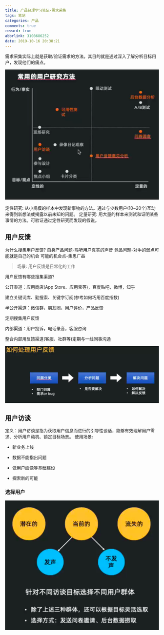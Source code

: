 ```yaml
---
title: 产品经理学习笔记-需求采集
tags: 笔记
categories: 产品
comments: true
reward: true
abbrlink: 3108686252
date: 2019-10-16 20:38:21
---
```


需求采集实际上就是获取/验证需求的方法。其目的就是通过深入了解分析目标用户，发现他们的痛点。

<!-- more -->

![image-20191016205545654](/assets/img/image-20191016205545654.png)

定性研究: 从小规模的样本中发现新事物的方法。通过与少数用户(10~20个)互动来得到新想法或揭露以前未知的问题。
定量研究: 用大量的样本来测试和证明某些事情的方法。可验证通过定性研究而发现的假说。

## 用户反馈

为什么搜集用户反馈?
自身产品问题-聆听用户真实的声音
竞品问题-对手的弱点可能就是自己的机会
可能的机会点-集思广益

> 场景: 用户反馈是日常化的工作 

用户反馈有哪些搜集渠道?

公开渠道：应用商店(App Store、应用宝等)，百度贴吧，微博，知乎

建立关键词库、勤搜索、关键字订阅(参考如何巧用百度指数)

半公开渠道：微信群，朋友圈，用户评价，产品反馈

定期搜集用户反馈

内部渠道：用户投诉，电话录音，客服咨询

整合内部用反馈渠道(客服、社群等)定期与一线同事沟通

![image-20191016212331810](/assets/img/image-20191016212331810.png)

## 用户访谈

定义：用户访谈是指为获取用户信息而进行的引导性谈话，能够有效理解用户需求、分析用户动机、锁定目标场景。
使用场景:

- 新业务上线

- 数据不能指出问题
- 做用户画像等基础建设

- 探索新的可能

### 选择用户

![image-20191016213606562](/assets/img/image-20191016213606562.png)

